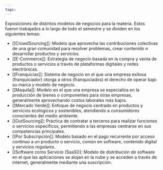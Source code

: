 ```yaml
---
tags:
---
```

Exposiciones de distintos modelos de negocios para la materia. Estos fueron trabajados a lo largo de todo el semestre y se dividen en los siguientes temas:

- [[CrowdSourcing]]: Modelo que aprovecha las contribuciones colectivas de una gran comunidad para resolver problemas, crear contenido o desarrollar productos y servicios.
- [[E-Commerce]]: Estrategia de negocio basada en la compra y venta de productos o servicios a través de plataformas digitales y redes electrónicas.
- [[Franquicias]]: Sistema de negocio en el que una empresa exitosa (franquiciador) otorga a otros (franquiciados) el derecho de operar bajo su marca y modelo de negocio.
- [[Maquila]]: Modelo en el que una empresa se especializa en la producción de bienes o componentes para otras empresas, generalmente aprovechando costos laborales más bajos.
- [[Mercado Verde]]: Enfoque de negocio centrado en productos y servicios ecológicos y sostenibles, atendiendo a consumidores conscientes del medio ambiente.
- [[OutSourcing]]: Práctica de contratar a terceros para realizar funciones o servicios específicos, permitiendo a las empresas centrarse en sus competencias principales.
- [[Por Subscripción]]: Modelo basado en el pago recurrente por acceso continuo a un producto o servicio, común en software, contenido digital y servicios regulares.
- [[Software como Servicio (SaaS)]]: Modelo de distribución de software en el que las aplicaciones se alojan en la nube y se acceden a través de internet, generalmente mediante una suscripción.